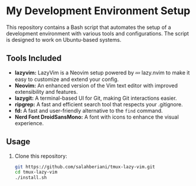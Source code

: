 # My Development Environment Setup

This repository contains a Bash script that automates the setup of a development environment with various tools and configurations. The script is designed to work on Ubuntu-based systems.

## Tools Included

- **lazyvim:** LazyVim is a Neovim setup powered by 💤 lazy.nvim to make it easy to customize and extend your config.
- **Neovim:** An enhanced version of the Vim text editor with improved extensibility and features.
- **lazygit:** A terminal-based UI for Git, making Git interactions easier.
- **ripgrep:** A fast and efficient search tool that respects your .gitignore.
- **fd:** A fast and user-friendly alternative to the `find` command.
- **Nerd Font DroidSansMono:** A font with icons to enhance the visual experience.

## Usage

1. Clone this repository:

   ```bash
   git https://github.com/salahberiani/tmux-lazy-vim.git
   cd tmux-lazy-vim
   ./install.sh
   ```
